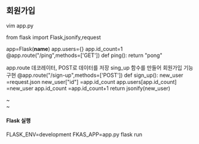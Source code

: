 ## 회원가입


vim app.py

from flask import Flask,jsonify,request


app=Flask(__name__)
app.users={}
app.id_count=1
@app.route("/ping",methods=['GET'])
def ping():
        return "pong"
        
app.route 데코레이터, POST로 데이터를 저장 
sing_up 함수를 만들어 회원가입 기능 구현
@app.route("/sign-up",methods=['POST'])
def sign_up():
        new_user                =request.json
        new_user["id"]          =app.id_count
        app.users[app.id_count] =new_user
        app.id_count            =app.id_count+1
        return jsonify(new_user)


~                                                                               
~                                      


#### Flask 실행
FLASK_ENV=development FKAS_APP=app.py flask run
